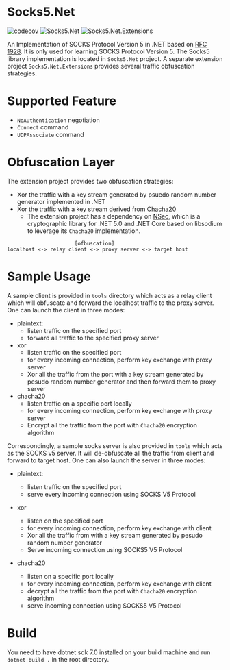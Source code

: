 # Socks5.Net
[![codecov](https://codecov.io/gh/hugozys/socks5.net/branch/master/graph/badge.svg?token=9NMY63UNFM)](https://codecov.io/gh/hugozys/socks5.net)
![Socks5.Net](https://img.shields.io/nuget/v/Socks5.Net?label=Sock5.Net&style=flat-square)
![Socks5.Net.Extensions](https://img.shields.io/nuget/v/Socks5.Net.Extensions?label=Socks5.Net.Extensions&style=flat-square)

An Implementation of SOCKS Protocol Version 5 in .NET based on [RFC 1928](https://datatracker.ietf.org/doc/html/rfc1928). It is only used for learning SOCKS Protocol Version 5. The Socks5 library implementation is located in `Socks5.Net` project. A separate extension project `Socks5.Net.Extensions` provides several traffic obfuscation strategies.

# Supported Feature
- `NoAuthentication` negotiation
- `Connect` command
- `UDPAssociate` command



# Obfuscation Layer
The extension project provides two obfuscation strategies:
- Xor the traffic with a key stream generated by psuedo random number generator implemented in .NET
- Xor the traffic with a key stream derived from [Chacha20](https://datatracker.ietf.org/doc/html/rfc8439)
    - The extension project has a dependency on [NSec](https://github.com/ektrah/nsec), which is a cryptographic library for .NET 5.0 and .NET Core based on libsodium to leverage its `Chacha20` implementation.
```
                      [ofbuscation]
localhost <-> relay client <-> proxy server <-> target host 
```

# Sample Usage

A sample client is provided in `tools` directory which acts as a relay client which will obfuscate and forward the localhost traffic to the proxy server. One can launch the client in three modes:
- plaintext:
  - listen traffic on the specified port
  - forward all traffic to the specified proxy server
- xor
  - listen traffic on the specified port
  - for every incoming connection, perform key exchange with proxy server
  - Xor all the traffic from the port with a key stream generated by pesudo random number generator and then forward them to proxy server
- chacha20
  - listen traffic on a specific port locally
  - for every incoming connection, perform key exchange with proxy server
  - Encrypt all the traffic from the port with `Chacha20` encryption algorithm 

Correspondingly, a sample socks server is also provided in `tools` which acts as the SOCKS v5 server. It will de-obfuscate all the traffic from client and forward to target host. One can also launch the server in three modes:
- plaintext:
  - listen traffic on the specified port
  - serve every incoming connection using SOCKS V5 Protocol
- xor
  - listen on the specified port
  - for every incoming connection, perform key exchange with client
  - Xor all the traffic from with a key stream generated by pesudo random number generator
  - Serve incoming connection using SOCKS5 V5 Protocol

- chacha20
  - listen on a specific port locally
  - for every incoming connection, perform key exchange with client
  - decrypt all the traffic from the port with `Chacha20` encryption algorithm 
  - serve incoming connection using SOCKS5 V5 Protocol
# Build
You need to have dotnet sdk 7.0 installed on your build machine and run `dotnet build .`  in the root directory.
